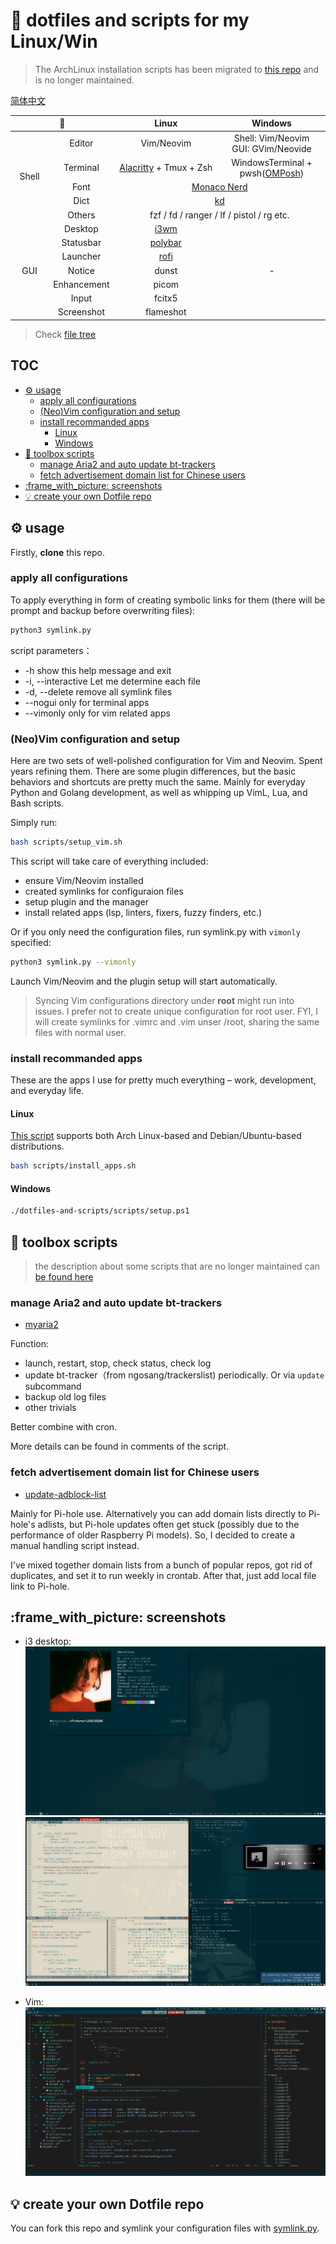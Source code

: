 # 🐝 dotfiles and scripts for my Linux/Win

> The ArchLinux installation scripts has been migrated to [this repo](https://github.com/Karmenzind/arch-installation-scripts) and is no longer maintained.

[简体中文](./README_CN.md)

<table>
	<colgroup align="center">
    <col width="50" align="center"></col>
    <col width="70" align="center"></col>
		<col span="2" width="180" align="center"></col>
	</colgroup>
  <thead>
    <tr>
      <th colspan=2>🎨</th>
      <th>Linux</th>
      <th>Windows</th>
    </tr>
  </thead>
  <tbody>
    <tr>
      <td align="center" rowspan="5" width="50">Shell</td>
      <td align="center" >Editor</td>
      <td align="center">Vim/Neovim</td>
      <td align="center">Shell: Vim/Neovim<br>GUI: GVim/Neovide</td>
    </tr>
    <tr>
      <td align="center">Terminal</td>
      <td align="center">
        <a href="https://github.com/alacritty/alacritty">Alacritty</a> + Tmux + Zsh
      </td align="center">
      <td align="center">WindowsTerminal + pwsh(<a href="ohmyposh.dev">OMPosh</a>)</td>
    </tr>
    <tr>
      <td align="center" >Font</td>
      <td align="center" colspan="2">
        <a href="https://github.com/Karmenzind/monaco-nerd-fonts">Monaco Nerd</a>
      </td align="center">
    </tr>
    <tr>
      <td align="center" >Dict</td>
      <td align="center" colspan="2"><a href="https://github.com/Karmenzind/kd">kd</a></td>
    </tr>
    <tr>
      <td align="center" >Others</td>
      <td align="center" colspan="2">fzf / fd / ranger / lf / pistol / rg  etc.</td>
    </tr>
    <tr>
      <td align="center" rowspan="7" width="50">GUI</td>
      <td align="center">Desktop</td>
      <td align="center"><a href="https://i3wm.org">i3wm</a></td>
      <td align="center" rowspan="7">-</td>
    </tr>
    <tr>
      <td align="center">Statusbar</td>
      <td align="center"><a href="https://github.com/polybar/polybar">polybar</a></td>
    </tr>
    <tr>
      <td align="center">Launcher</td>
      <td align="center"><a href="https://github.com/davatorium/rofi">rofi</a></td>
    </tr>
    <tr>
      <td align="center">Notice</td>
      <td align="center">dunst</td>
    </tr>
    <tr>
      <td align="center">Enhancement</td>
      <td align="center">picom</td>
    </tr>
    <tr>
      <td align="center">Input</td>
      <td align="center">fcitx5</td>
    </tr>
    <tr>
      <td align="center">Screenshot</td>
      <td align="center">flameshot</td>
    </tr>
  </tbody>
</table>

> Check [file tree](./TREE.md)

## TOC

<!-- vim-markdown-toc GFM -->

* [:gear: usage](#gear-usage)
    * [apply all configurations](#apply-all-configurations)
    * [(Neo)Vim configuration and setup](#neovim-configuration-and-setup)
    * [install recommanded apps](#install-recommanded-apps)
        * [Linux](#linux)
        * [Windows](#windows)
* [:toolbox: toolbox scripts](#toolbox-toolbox-scripts)
    * [manage Aria2 and auto update bt-trackers](#manage-aria2-and-auto-update-bt-trackers)
    * [fetch advertisement domain list for Chinese users](#fetch-advertisement-domain-list-for-chinese-users)
* [:frame_with_picture: screenshots](#frame_with_picture-screenshots)
* [:bulb: create your own Dotfile repo](#bulb-create-your-own-dotfile-repo)

<!-- vim-markdown-toc -->

## :gear: usage

Firstly, **clone** this repo.

### apply all configurations

To apply everything in form of creating symbolic links for them (there will be prompt and backup before overwriting files):

```bash
python3 symlink.py
```

script parameters：
-  -h                 show this help message and exit
-  -i, --interactive  Let me determine each file
-  -d, --delete       remove all symlink files
-  --nogui            only for terminal apps
-  --vimonly          only for vim related apps

### (Neo)Vim configuration and setup

Here are two sets of well-polished configuration for Vim and Neovim. Spent years refining them. There are some plugin differences, but the basic behaviors and shortcuts are pretty much the same. Mainly for everyday Python and Golang development, as well as whipping up VimL, Lua, and Bash scripts.

Simply run:

```bash
bash scripts/setup_vim.sh
```

This script will take care of everything included:

- ensure Vim/Neovim installed
- created symlinks for configuraion files
- setup plugin and the manager
- install related apps (lsp, linters, fixers, fuzzy finders, etc.)

Or if you only need the configuration files, run symlink.py with `vimonly` specified:

```bash
python3 symlink.py --vimonly
```

Launch Vim/Neovim and the plugin setup will start automatically.

> Syncing Vim configurations directory under **root** might run into issues. I prefer not to create unique configuration for root user. FYI, I will create symlinks for .vimrc and .vim unser /root, sharing the same files with normal user.

### install recommanded apps

These are the apps I use for pretty much everything – work, development, and everyday life.

#### Linux

[This script](./scripts/install_apps.sh) supports both Arch Linux-based and Debian/Ubuntu-based distributions.

```bash
bash scripts/install_apps.sh
```

#### Windows

```bash
./dotfiles-and-scripts/scripts/setup.ps1
```

## :toolbox: toolbox scripts

> the description about some scripts that are no longer maintained can [be found here](./scripts/deprecated/README.md)

### manage Aria2 and auto update bt-trackers

- [myaria2](./local_bin/myaria2)

Function:

- launch, restart, stop, check status, check log
- update bt-tracker（from ngosang/trackerslist) periodically. Or via `update` subcommand
- backup old log files
- other trivials

Better combine with cron.

More details can be found in comments of the script.

### fetch advertisement domain list for Chinese users

- [update-adblock-list](./scripts/tools/update-adblock-list.sh)

Mainly for Pi-hole use. Alternatively you can add domain lists directly to Pi-hole's adlists, but Pi-hole updates often get stuck (possibly due to the performance of older Raspberry Pi models). So, I decided to create a manual handling script instead.

I've mixed together domain lists from a bunch of popular repos, got rid of duplicates, and set it to run weekly in crontab. After that, just add local file link to Pi-hole.

## :frame_with_picture: screenshots

- i3 desktop:
    ![](https://raw.githubusercontent.com/Karmenzind/i/master/dotfiles-and-scripts/float.png)
    ![](https://raw.githubusercontent.com/Karmenzind/i/master/dotfiles-and-scripts/desktop.png)

- Vim:
    ![](https://raw.githubusercontent.com/Karmenzind/i/master/dotfiles-and-scripts/vim.png)

<!-- ![](https://raw.githubusercontent.com/Karmenzind/i/master/dotfiles-and-scripts/vim_goyo.png) -->

## :bulb: create your own Dotfile repo

You can fork this repo and symlink your configuration files with [symlink.py](./symlink.py).
